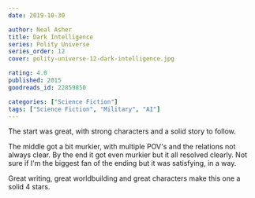 ```yaml
---
date: 2019-10-30

author: Neal Asher
title: Dark Intelligence
series: Polity Universe
series_order: 12
cover: polity-universe-12-dark-intelligence.jpg

rating: 4.0
published: 2015
goodreads_id: 22859850

categories: ["Science Fiction"]
tags: ["Science Fiction", "Military", "AI"]
---
```


The start was great, with strong characters and a solid story to follow.

<!--more-->

The middle got a bit murkier, with multiple POV's and the relations not always clear. By the end it got even murkier but it all resolved clearly. Not sure if I'm the biggest fan of the ending but it was satisfying, in a way.

Great writing, great worldbuilding and great characters make this one a solid 4 stars.
